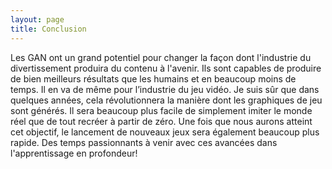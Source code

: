 ```yaml
---
layout: page
title: Conclusion
---
```

Les GAN ont un grand potentiel pour changer la façon dont l'industrie du divertissement produira du contenu à l'avenir. Ils sont capables de produire de bien meilleurs résultats que les humains et en beaucoup moins de temps.
Il en va de même pour l’industrie du jeu vidéo. Je suis sûr que dans quelques années, cela révolutionnera la manière dont les graphiques de jeu sont générés. Il sera beaucoup plus facile de simplement imiter le monde réel que de tout recréer à partir de zéro.
Une fois que nous aurons atteint cet objectif, le lancement de nouveaux jeux sera également beaucoup plus rapide. Des temps passionnants à venir avec ces avancées dans l'apprentissage en profondeur!

 



